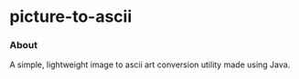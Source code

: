 # picture-to-ascii
### About
A simple, lightweight image to ascii art conversion utility made using Java.
